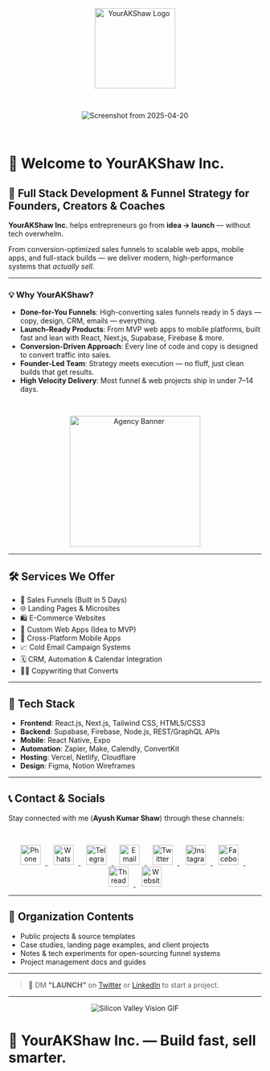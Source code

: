 <p align="center">
  <img src="https://i.ibb.co/N2bKGV5m/Shaw-Logo-Only-S-Transparent-BG.png" alt="YourAKShaw Logo" height="160"/>
</p>

<br />

<p align="center">
    <img src="https://i.ibb.co/PvwY2mcZ/Screenshot-from-2025-04-20-01-40-34-removebg-preview.png" alt="Screenshot from 2025-04-20"/>
</p>

<br/>

# 🚀 Welcome to YourAKShaw Inc.

## 💼 Full Stack Development & Funnel Strategy for Founders, Creators & Coaches

**YourAKShaw Inc.** helps entrepreneurs go from **idea → launch** — without tech overwhelm.

From conversion-optimized sales funnels to scalable web apps, mobile apps, and full-stack builds — we deliver modern, high-performance systems that *actually sell*.

---

### 💡 Why YourAKShaw?

- **Done-for-You Funnels**: High-converting sales funnels ready in 5 days — copy, design, CRM, emails — everything.
- **Launch-Ready Products**: From MVP web apps to mobile platforms, built fast and lean with React, Next.js, Supabase, Firebase & more.
- **Conversion-Driven Approach**: Every line of code and copy is designed to convert traffic into sales.
- **Founder-Led Team**: Strategy meets execution — no fluff, just clean builds that get results.
- **High Velocity Delivery**: Most funnel & web projects ship in under 7–14 days.

<br />
<p align="center">
  <img src="https://i.ibb.co/DHVb2KVc/Your-AKShaw-logo-banner-3.png" alt="Agency Banner" height="260"/>
</p>

---

## 🛠️ Services We Offer

- 🎯 Sales Funnels (Built in 5 Days)
- 🌐 Landing Pages & Microsites
- 🛍️ E-Commerce Websites
- 🧱 Custom Web Apps (Idea to MVP)
- 📱 Cross-Platform Mobile Apps
- 📈 Cold Email Campaign Systems
- 🗓️ CRM, Automation & Calendar Integration
- ✍🏽 Copywriting that Converts

---

## 🔧 Tech Stack

- **Frontend**: React.js, Next.js, Tailwind CSS, HTML5/CSS3
- **Backend**: Supabase, Firebase, Node.js, REST/GraphQL APIs
- **Mobile**: React Native, Expo
- **Automation**: Zapier, Make, Calendly, ConvertKit
- **Hosting**: Vercel, Netlify, Cloudflare
- **Design**: Figma, Notion Wireframes

---

## 📞 Contact & Socials

Stay connected with me (**Ayush Kumar Shaw**) through these channels:

<br/>
<p align="center">
  <a href="tel:+919831284491" target="_blank">
        <img src="https://www.svgrepo.com/show/10160/phone-book.svg" alt="Phone" height="40" style="margin-right: 10px;">
    </a>
  &nbsp;&nbsp;
  <a href="https://wa.me/919831284491" target="_blank">
        <img src="https://upload.wikimedia.org/wikipedia/commons/thumb/4/4c/WhatsApp_Logo_green.svg/640px-WhatsApp_Logo_green.svg.png" alt="WhatsApp" height="40" style="margin-right: 10px;">
    </a>
  &nbsp;&nbsp;
  <a href="https://t.me/+919831284491" target="_blank">
        <img src="https://upload.wikimedia.org/wikipedia/commons/thumb/6/62/Telegram_logo_icon.svg/640px-Telegram_logo_icon.svg.png" alt="Telegram" height="40" style="margin-right: 10px;">
    </a>
  &nbsp;&nbsp;
  <a href="mailto:hitme@yourakshaw.com" target="_blank">
        <img src="https://upload.wikimedia.org/wikipedia/commons/thumb/7/7e/Gmail_icon_%282020%29.svg/512px-Gmail_icon_%282020%29.svg.png?20221017173631" alt="Email" height="40" style="margin-right: 10px;">
    </a>
    &nbsp;&nbsp;
    <a href="https://twitter.com/YourAKShaw" target="_blank">
        <img src="https://upload.wikimedia.org/wikipedia/commons/thumb/5/53/X_logo_2023_original.svg/300px-X_logo_2023_original.svg.png?20230728155658" alt="Twitter" height="40" style="margin-right: 10px;">
    </a>
    &nbsp;&nbsp;
    <a href="https://instagram.com/YourAKShaw" target="_blank">
        <img src="https://upload.wikimedia.org/wikipedia/commons/thumb/9/95/Instagram_new.svg/640px-Instagram_new.svg.png" alt="Instagram" height="40" style="margin-right: 10px;">
    </a>
    &nbsp;&nbsp;
    <a href="https://facebook.com/YourAKShawOfficial" target="_blank">
        <img src="https://upload.wikimedia.org/wikipedia/commons/thumb/f/fb/Facebook_icon_2013.svg/640px-Facebook_icon_2013.svg.png" alt="Facebook" height="40" style="margin-right: 10px;">
    </a>
    &nbsp;&nbsp;
    <a href="https://threads.net/YourAKShaw" target="_blank">
        <img src="https://upload.wikimedia.org/wikipedia/commons/thumb/0/01/Threads_%28app%29.svg/512px-Threads_%28app%29.svg.png?20230719223853" alt="Threads" height="40" style="margin-right: 10px;">
    </a>
    &nbsp;&nbsp;
    <a href="https://yourakshaw.com" target="_blank">
        <img src="https://upload.wikimedia.org/wikipedia/commons/thumb/f/fd/GNOME_Web_logo_%282021-03%29.svg/640px-GNOME_Web_logo_%282021-03%29.svg.png" alt="Website" height="40">
    </a>
</p>


---

## 📂 Organization Contents

- Public projects & source templates
- Case studies, landing page examples, and client projects
- Notes & tech experiments for open-sourcing funnel systems
- Project management docs and guides

---

> 💬 DM **"LAUNCH"** on [Twitter](https://x.com/YourAKShaw) or [LinkedIn](https://linkedin.com/in/YourAKShaw) to start a project.

---
<p align="center">
    <img src="https://media4.giphy.com/media/v1.Y2lkPTc5MGI3NjExajAzd3pwczFoY3ludW1iOXYyZWtiazlpZG1pZzg2ZXE1em9zNGR6ayZlcD12MV9pbnRlcm5hbF9naWZfYnlfaWQmY3Q9Zw/mXuPwP0kxQqvu0M168/giphy.gif" alt="Silicon Valley Vision GIF"/>
</p>

# 💼 YourAKShaw Inc. — Build fast, sell smarter.
